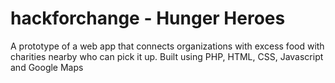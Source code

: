 # hackforchange - Hunger Heroes

A prototype of a web app that connects organizations with excess food with charities nearby who can pick it up. Built using PHP, HTML, CSS, Javascript and Google Maps
